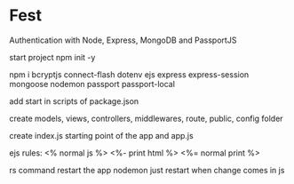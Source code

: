 # Fest

Authentication with Node, Express, MongoDB and PassportJS

start project
npm init -y

npm i bcryptjs connect-flash dotenv ejs express express-session mongoose nodemon passport passport-local

add start in scripts of package.json

create models, views, controllers, middlewares, route, public, config folder

create index.js starting point of the app and app.js


ejs rules:
<% normal js %>
<%- print html  %>
<%= normal print %>

rs command restart the app
nodemon just restart when change comes in js
